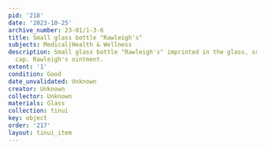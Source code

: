 ```yaml
---
pid: '218'
date: '2023-10-25'
archive_number: 23-01/1-3-6
title: Small glass bottle "Rawleigh's"
subjects: Medical|Health & Wellness
description: Small glass bottle "Rawleigh's" imprinted in the glass, screw top, no
  cap. Rawleigh's ointment.
extent: '1'
condition: Good
date_unvalidated: Unknown
creator: Unknown
collector: Unknown
materials: Glass
collection: tinui
key: object
order: '217'
layout: tinui_item
---
```

